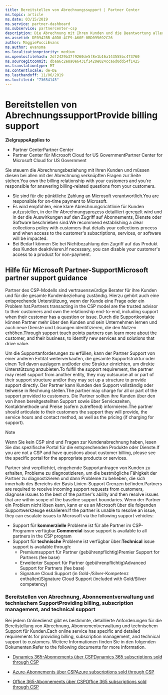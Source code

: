 ```yaml
---
title: Bereitstellen von Abrechnungssupport | Partner Center
ms.topic: article
ms.date: 03/15/2019
ms.service: partner-dashboard
ms.subservice: partnercenter-csp
description: Die Abrechnung mit Ihren Kunden und die Beantwortung aller Fragen zu Abrechnungen liegen in Ihrer Verantwortung.
ms.assetid: DE0942BB-A0D0-4CF9-A60E-0BD095692C26
author: MaggiePucciEvans
ms.author: evansma
ms.localizationpriority: medium
ms.openlocfilehash: 2df2429b37f9260de5f8e1b16a143555bc473760
ms.sourcegitcommit: dbaa6c2e8a0e6431f1420e024cca6d0dd54f1425
ms.translationtype: MT
ms.contentlocale: de-DE
ms.lasthandoff: 11/06/2019
ms.locfileid: "73654145"
---
```

# <a name="provide-billing-support"></a><span data-ttu-id="3db33-103">Bereitstellen von Abrechnungssupport</span><span class="sxs-lookup"><span data-stu-id="3db33-103">Provide billing support</span></span>

<span data-ttu-id="3db33-104">**Zielgruppe**</span><span class="sxs-lookup"><span data-stu-id="3db33-104">**Applies to**</span></span>

-  <span data-ttu-id="3db33-105">Partner Center</span><span class="sxs-lookup"><span data-stu-id="3db33-105">Partner Center</span></span>
-  <span data-ttu-id="3db33-106">Partner Center für Microsoft Cloud for US Government</span><span class="sxs-lookup"><span data-stu-id="3db33-106">Partner Center for Microsoft Cloud for US Government</span></span>


<span data-ttu-id="3db33-107">Sie steuern die Abrechnungsbeziehung mit Ihren Kunden und müssen diesen bei allen mit der Abrechnung verknüpften Fragen zur Seite stehen.</span><span class="sxs-lookup"><span data-stu-id="3db33-107">You own the billing relationship with your customers and you're responsible for answering billing-related questions from your customers.</span></span>

-   <span data-ttu-id="3db33-108">Sie sind für die pünktliche Zahlung an Microsoft verantwortlich.</span><span class="sxs-lookup"><span data-stu-id="3db33-108">You are responsible for on-time payment to Microsoft.</span></span>
-   <span data-ttu-id="3db33-109">Es wird empfohlen, eine klare Abrechnungsrichtlinie für Kunden aufzustellen, in der Ihr Abrechnungsprozess detailliert geregelt wird und in der die Auswirkungen auf den Zugriff auf Abonnements, Dienste oder Software beschrieben sind.</span><span class="sxs-lookup"><span data-stu-id="3db33-109">We recommend establishing a clear collections policy with customers that details your collections process and when access to the customer's subscriptions, services, or software will be impacted.</span></span>
-   <span data-ttu-id="3db33-110">Bei Bedarf können Sie bei Nichtbezahlung den Zugriff auf das Produkt des Kunden deaktivieren.</span><span class="sxs-lookup"><span data-stu-id="3db33-110">If necessary, you can disable your customer's access to a product for non-payment.</span></span>

## <a name="microsoft-partner-support-guidance"></a><span data-ttu-id="3db33-111">Hilfe für Microsoft Partner-Support</span><span class="sxs-lookup"><span data-stu-id="3db33-111">Microsoft partner support guidance</span></span>

<span data-ttu-id="3db33-112">Partner des CSP-Modells sind vertrauenswürdige Berater für ihre Kunden und für die gesamte Kundenbeziehung zuständig. Hierzu gehört auch eine entsprechende Unterstützung, wenn der Kunde eine Frage oder ein Problem hat.</span><span class="sxs-lookup"><span data-stu-id="3db33-112">Partners transacting in the CSP model are the trusted advisor to their customers and own the relationship end-to-end, including support when their customer has a question or issue.</span></span> <span data-ttu-id="3db33-113">Durch die Supportkontakte können Partner mehr über den Kunden und sein Unternehmen lernen und auch neue Dienste und Lösungen identifizieren, die den Nutzen erhöhen.</span><span class="sxs-lookup"><span data-stu-id="3db33-113">Through support touch points partners can learn more about the customer, and their business, to identify new services and solutions that drive value.</span></span>

<span data-ttu-id="3db33-114">Um die Supportanforderungen zu erfüllen, kann der Partner Support von einer anderen Entität weiterverkaufen, die gesamte Supportstruktur oder einen Teil davon auslagern und/oder eine Struktur einrichten, um direkte Unterstützung anzubieten.</span><span class="sxs-lookup"><span data-stu-id="3db33-114">To fulfill the support requirement, the partner may resell support from another entity, they may outsource all or part of their support structure and/or they may set up a structure to provide support directly.</span></span>  <span data-ttu-id="3db33-115">Der Partner kann Kunden den Support vollständig oder teilweise in Rechnung stellen.</span><span class="sxs-lookup"><span data-stu-id="3db33-115">The partner may charge for all or part of the support provided to customers.</span></span> <span data-ttu-id="3db33-116">Die Partner sollten ihre Kunden über den von ihnen bereitgestellten Support sowie über Servicezeiten, Kontaktmethode und Preise (sofern zutreffend) informieren.</span><span class="sxs-lookup"><span data-stu-id="3db33-116">The partner should articulate to their customers the support they will provide, the service hours and contact method, as well as the pricing (if charging for support).</span></span> 

>[!Note]
><span data-ttu-id="3db33-117">Wenn Sie kein CSP sind und Fragen zur Kundenabrechnung haben, lesen Sie das spezifische Portal für die entsprechenden Produkte oder Dienste.</span><span class="sxs-lookup"><span data-stu-id="3db33-117">If you are not a CSP and have questions about customer billing, please see the specific portal for the appropriate products or services.</span></span>

<span data-ttu-id="3db33-118">Partner sind verpflichtet, eingehende Supportanfragen von Kunden zu erhalten, Probleme zu diagnostizieren, um die bestmögliche Fähigkeit der Partner zu diagnostizieren und dann Probleme zu beheben, die sich innerhalb des Bereichs der Basis Linien-Support Grenzen befinden.</span><span class="sxs-lookup"><span data-stu-id="3db33-118">Partners are required to receive incoming support requests from customers, diagnose issues to the best of the partner's ability and then resolve issues that are within scope of the baseline support boundaries.</span></span> <span data-ttu-id="3db33-119">Wenn der Partner ein Problem nicht lösen kann, kann er es an Microsoft über die folgenden Supportwerkzeuge eskalieren:</span><span class="sxs-lookup"><span data-stu-id="3db33-119">If the partner is unable to resolve an issue, they can escalate issues to Microsoft via the following support vehicles:</span></span>

- <span data-ttu-id="3db33-120">Support für **kommerzielle** Probleme ist für alle Partner im CSP-Programm verfügbar.</span><span class="sxs-lookup"><span data-stu-id="3db33-120">**Commercial** issue support is available to all partners in the CSP program</span></span>
-   <span data-ttu-id="3db33-121">Support für **technische** Probleme ist verfügbar über:</span><span class="sxs-lookup"><span data-stu-id="3db33-121">**Technical** issue support is available through:</span></span>
    -   <span data-ttu-id="3db33-122">Premiumsupport für Partner (gebührenpflichtig)</span><span class="sxs-lookup"><span data-stu-id="3db33-122">Premier Support for Partners (fee base)</span></span>
    -   <span data-ttu-id="3db33-123">Erweiterter Support für Partner (gebührenpflichtig)</span><span class="sxs-lookup"><span data-stu-id="3db33-123">Advanced Support for Partners (fee base)</span></span>
    -   <span data-ttu-id="3db33-124">Signature Cloud Support (in Gold-/Silver-Kompetenz enthalten)</span><span class="sxs-lookup"><span data-stu-id="3db33-124">Signature Cloud Support (included with Gold/Silver competency)</span></span>

### <a name="providing-billing-subscription-management-and-technical-support"></a><span data-ttu-id="3db33-125">Bereitstellen von Abrechnung, Abonnementverwaltung und technischem Support</span><span class="sxs-lookup"><span data-stu-id="3db33-125">Providing billing, subscription management, and technical support</span></span> 

<span data-ttu-id="3db33-126">Bei jedem Onlinedienst gibt es bestimmte, detaillierte Anforderungen für die Bereitstellung von Abrechnung, Abonnementverwaltung und technischem Support für Kunden.</span><span class="sxs-lookup"><span data-stu-id="3db33-126">Each online service has specific and detailed requirements for providing billing, subscription management, and technical support to customers.</span></span> <span data-ttu-id="3db33-127">Weitere Informationen finden Sie in den folgenden Dokumenten:</span><span class="sxs-lookup"><span data-stu-id="3db33-127">Refer to the following documents for more information.</span></span>

-   [<span data-ttu-id="3db33-128">Dynamics 365-Abonnements über CSP</span><span class="sxs-lookup"><span data-stu-id="3db33-128">Dynamics 365 subscriptions sold through CSP</span></span>](https://www.microsoftpartnercommunity.com/t5/CSP/Microsoft-Partner-Support-Guidance/m-p/5262#M30)

-   [<span data-ttu-id="3db33-129">Azure-Abonnements über CSP</span><span class="sxs-lookup"><span data-stu-id="3db33-129">Azure subscriptions sold through CSP</span></span>](https://www.microsoftpartnercommunity.com/t5/CSP/Microsoft-Partner-Support-Guidance/m-p/5263#M31)

-   [<span data-ttu-id="3db33-130">Office 365-Abonnements über CSP</span><span class="sxs-lookup"><span data-stu-id="3db33-130">Office 365 subscriptions sold through CSP</span></span>](https://www.microsoftpartnercommunity.com/t5/CSP/Microsoft-Partner-Support-Guidance/m-p/5264#M32)
 

